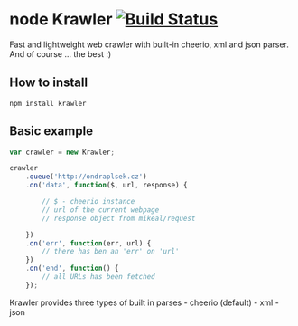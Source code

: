 # node Krawler [![Build Status](https://travis-ci.org/ondrs/node-krawler.png?branch=master)](https://travis-ci.org/ondrs/node-krawler)

Fast and lightweight web crawler with built-in cheerio, xml and json parser.
And of course ... the best :)

## How to install
```
npm install krawler
```

## Basic example

```javascript
var crawler = new Krawler;

crawler
    .queue('http://ondraplsek.cz')
    .on('data', function($, url, response) {

        // $ - cheerio instance
        // url of the current webpage
        // response object from mikeal/request

    })
    .on('err', function(err, url) {
        // there has ben an 'err' on 'url'
    })
    .on('end', function() {
        // all URLs has been fetched
    });
```

Krawler provides three types of built in parses
    - cheerio (default)
    - xml
    - json

```javascript
```

